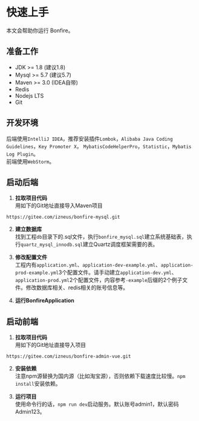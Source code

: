# 快速上手
本文会帮助你运行 Bonfire。

## 准备工作
- JDK >= 1.8 (建议1.8)
- Mysql >= 5.7 (建议5.7)
- Maven >= 3.0 (IDEA自带)
- Redis
- Nodejs LTS
- Git

## 开发环境
后端使用`IntelliJ IDEA`，推荐安装插件`Lombok`，`Alibaba Java Coding Guidelines`，`Key Promoter X`，
`MybatisCodeHelperPro`，`Statistic`，`Mybatis Log Plugin`。   
前端使用`WebStorm`。   

## 启动后端

1. **拉取项目代码**   
用如下的Git地址直接导入Maven项目
```
https://gitee.com/izneus/bonfire-mysql.git
```

2. **建立数据库**   
找到工程`db`目录下的.sql文件，执行`bonfire_mysql.sql`建立系统基础表，执行`quartz_mysql_innodb.sql`建立Quartz调度框架需要的表。

3. **修改配置文件**   
工程内有`application.yml`、`application-dev-example.yml`、`application-prod-example.yml`3个配置文件。请手动建立`application-dev.yml`、`application-prod.yml`2个配置文件，内容参考`-example`后缀的2个例子文件。修改数据库相关、redis相关的账号信息等。

4. **运行BonfireApplication**

## 启动前端

1. **拉取项目代码**   
用如下的Git地址直接导入项目
```
https://gitee.com/izneus/bonfire-admin-vue.git
```

2. **安装依赖**   
注意npm源替换为国内源（比如淘宝源），否则依赖下载速度比较慢。`npm install`安装依赖。

3. **运行项目**   
使用命令行的话，`npm run dev`启动服务。默认账号admin1，默认密码Admin123。